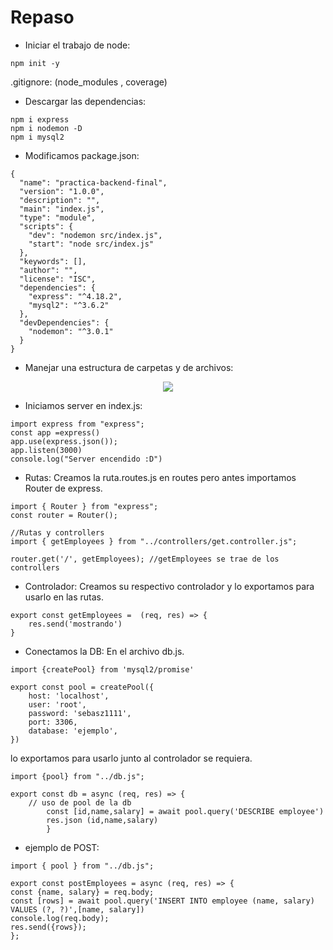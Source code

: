 # Repaso

* Iniciar el trabajo de node:
```
npm init -y
```

.gitignore:
(node_modules , coverage)

* Descargar las dependencias:
```
npm i express
npm i nodemon -D
npm i mysql2
```

* Modificamos package.json:
```
{
  "name": "practica-backend-final",
  "version": "1.0.0",
  "description": "",
  "main": "index.js",
  "type": "module",
  "scripts": {
    "dev": "nodemon src/index.js",
    "start": "node src/index.js"
  },
  "keywords": [],
  "author": "",
  "license": "ISC",
  "dependencies": {
    "express": "^4.18.2",
    "mysql2": "^3.6.2"
  },
  "devDependencies": {
    "nodemon": "^3.0.1"
  }
}

```

* Manejar una estructura de carpetas y de archivos:

<div id ="header" align="center">
<img src="https://github.com/sbstzuluaga1111/repaso/assets/133683120/917d13df-3aae-47c3-9543-fae6d5c4ed95">
</div>

* Iniciamos server en index.js:
```
import express from "express";
const app =express()
app.use(express.json());
app.listen(3000)
console.log("Server encendido :D")
```

* Rutas:
Creamos la ruta.routes.js en routes pero antes importamos Router de express.
```
import { Router } from "express";
const router = Router();
```
```
//Rutas y controllers
import { getEmployees } from "../controllers/get.controller.js";

router.get('/', getEmployees); //getEmployees se trae de los controllers
```

* Controlador:
Creamos su respectivo controlador y lo exportamos para usarlo en las rutas.
```
export const getEmployees =  (req, res) => {
    res.send('mostrando')
}
```

* Conectamos la DB:
En el archivo db.js.

```
import {createPool} from 'mysql2/promise'

export const pool = createPool({
    host: 'localhost',
    user: 'root',
    password: 'sebasz1111',
    port: 3306,
    database: 'ejemplo',
})
```
lo exportamos para usarlo junto al controlador se requiera.

```
import {pool} from "../db.js";

export const db = async (req, res) => {
    // uso de pool de la db
        const [id,name,salary] = await pool.query('DESCRIBE employee')
        res.json (id,name,salary)
        }
```
* ejemplo de POST:
```
import { pool } from "../db.js";

export const postEmployees = async (req, res) => {
const {name, salary} = req.body;
const [rows] = await pool.query('INSERT INTO employee (name, salary) VALUES (?, ?)',[name, salary])
console.log(req.body);
res.send({rows});
};
```
